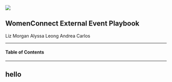![](C:/Users/Alex/Desktop/Liz/Picture1.png)

## WomenConnect External Event Playbook
 			
Liz Morgan
Alyssa Leong
Andrea Carlos

---

#### Table of Contents


---


hello
---